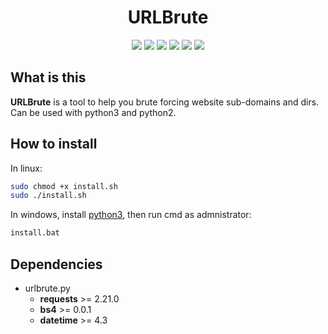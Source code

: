 <h1 align="center"> URLBrute </h1>

<p align="center">
  <img src="https://img.shields.io/badge/python-3.7%20%7C%202.7-blue">
  <img src="https://img.shields.io/badge/made%20by-ReddyyZ-red">
  <a href="https://github.com/ReddyyZ/URLBrute/issues"><img src="https://img.shields.io/github/issues/ReddyyZ/URLBrute"></a>
  <img src="https://img.shields.io/github/release-date/ReddyyZ/URLBrute">
  <a href="https://discord.gg/v5d3PZ9"><img src="https://img.shields.io/discord/704882848364101763"></a>
  <img src="https://img.shields.io/github/repo-size/ReddyyZ/URLBrute">
</p>

## What is this
**URLBrute** is a tool to help you brute forcing website sub-domains and dirs.                                                                
Can be used with python3 and python2.

## How to install
In linux: 
```bash
sudo chmod +x install.sh
sudo ./install.sh
```

In windows, install [python3](https://www.python.org/downloads/release/python-373/), then run cmd as admnistrator:
```bat
install.bat
```

## Dependencies
- urlbrute.py
  - **requests** >= 2.21.0
  - **bs4** >= 0.0.1
  - **datetime** >= 4.3
